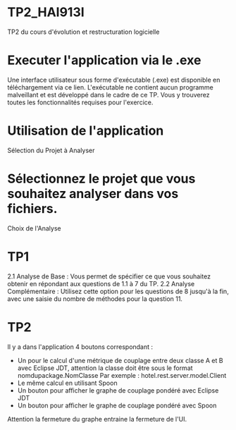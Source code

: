 # TP2_HAI913I
TP2 du cours d'évolution et restructuration logicielle


# Executer l'application via le .exe
Une interface utilisateur sous forme d'exécutable (.exe) est disponible en téléchargement via ce lien. L'exécutable ne contient aucun programme malveillant et est développé dans le cadre de ce TP. Vous y trouverez toutes les fonctionnalités requises pour l'exercice.

# Utilisation de l'application
Sélection du Projet à Analyser

# Sélectionnez le projet que vous souhaitez analyser dans vos fichiers.
Choix de l'Analyse

# TP1
2.1 Analyse de Base : Vous permet de spécifier ce que vous souhaitez obtenir en répondant aux questions de 1.1 à 7 du TP.
2.2 Analyse Complémentaire : Utilisez cette option pour les questions de 8 jusqu'à la fin, avec une saisie du nombre de méthodes pour la question 11.

# TP2
Il y a dans l'application 4 boutons correspondant :
 - Un pour le calcul d'une métrique de couplage entre deux classe A et B avec Eclipse JDT, attention la classe doit être sous le format
   nomdupackage.NomClasse
   Par exemple :
   hotel.rest.server.model.Client
- Le même calcul en utilisant Spoon
- Un bouton pour afficher le graphe	de	couplage	pondéré avec Eclipse JDT
- Un bouton pour afficher le graphe	de	couplage	pondéré avec Spoon

Attention la fermeture du graphe entraine la fermeture de l'UI.


